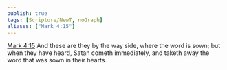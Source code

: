 ```yaml
---
publish: true
tags: [Scripture/NewT, noGraph]
aliases: ["Mark 4:15"]
---
```

[Mark 4:15](https://churchofjesuschrist.org/study/scriptures/nt/mark/4?lang=eng&id=p15#p15) And these are they by the way side, where the word is sown; but when they have heard, Satan cometh immediately, and taketh away the word that was sown in their hearts.
